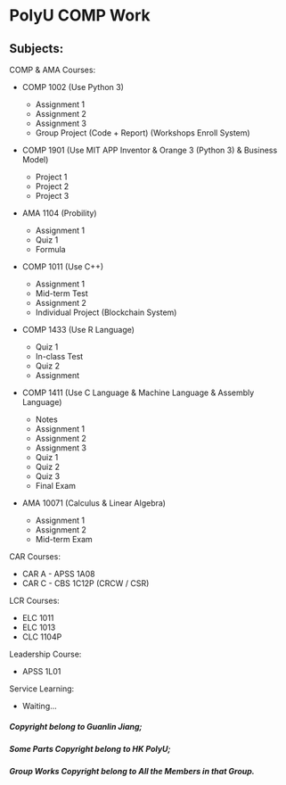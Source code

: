 # **PolyU COMP Work**

## Subjects:

COMP & AMA Courses:
- COMP 1002 (Use Python 3)
  - Assignment 1
  - Assignment 2
  - Assignment 3
  - Group Project (Code + Report) (Workshops Enroll System)

- COMP 1901 (Use MIT APP Inventor & Orange 3 (Python 3) & Business Model)
  - Project 1
  - Project 2
  - Project 3

- AMA 1104 (Probility)
  - Assignment 1
  - Quiz 1
  - Formula

- COMP 1011 (Use C++)
  - Assignment 1
  - Mid-term Test
  - Assignment 2
  - Individual Project (Blockchain System)

- COMP 1433 (Use R Language)
  - Quiz 1
  - In-class Test
  - Quiz 2
  - Assignment

- COMP 1411 (Use C Language & Machine Language & Assembly Language)
  - Notes
  - Assignment 1
  - Assignment 2
  - Assignment 3
  - Quiz 1
  - Quiz 2
  - Quiz 3
  - Final Exam

- AMA 10071 (Calculus & Linear Algebra)
  - Assignment 1
  - Assignment 2
  - Mid-term Exam

CAR Courses:
- CAR A - APSS 1A08
- CAR C - CBS 1C12P (CRCW / CSR)

LCR Courses:

- ELC 1011
- ELC 1013
- CLC 1104P

Leadership Course:
- APSS 1L01

Service Learning:
- Waiting...






##### Copyright belong to Guanlin Jiang;

##### Some Parts Copyright belong to HK PolyU;

##### Group Works Copyright belong to All the Members in that Group.

